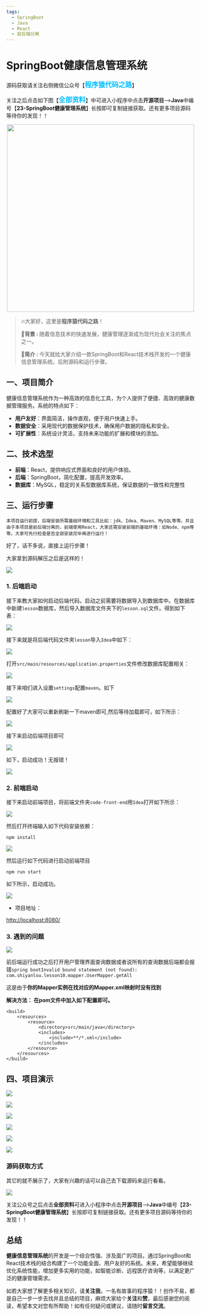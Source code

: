 ```yaml
---
tags:
  - SpringBoot
  - Java
  - React
  - 前后端分离
---
```




# SpringBoot健康信息管理系统

源码获取请关注右侧微信公众号【<span style="font-weight: bold;text-align:left;font-size: 18px;color:#00bfff">程序猿代码之路</span>】

关注之后点击如下图【<span style="font-weight: bold;text-align:left;font-size: 18px;color:#00bfff">全部资料</span>】中可进入小程序中点击**开源项目**—>**Java**中编号【**23-SpringBoot健康管理系统**】长按即可复制链接获取。还有更多项目源码等待你的发现！！

<p align = "center">    
<img  src="https://files.mdnice.com/user/64619/fc3a72d4-6b57-4886-9085-1f216b3dd7d0.png" width="500" />
</p>





>🔥大家好，这里是**程序猿代码之路**！
> 
><strong>💐背景 : </strong>随着信息技术的快速发展，健康管理逐渐成为现代社会关注的焦点之一。
> 
><strong>🤟简介 : </strong>今天就给大家介绍一款SpringBoot和React技术栈开发的一个健康信息管理系统。后附源码和运行步骤。

## 一、项目简介

健康信息管理系统作为一种高效的信息化工具，为个人提供了便捷、高效的健康数据管理服务。系统的特点如下：

- **用户友好**：界面简洁，操作直观，便于用户快速上手。
- **数据安全**：采用现代的数据保护技术，确保用户数据的隐私和安全。
- **可扩展性**：系统设计灵活，支持未来功能的扩展和模块的添加。

## 二、技术选型

- **前端**：React，提供响应式界面和良好的用户体验。
- **后端**：SpringBoot，简化配置，提高开发效率。
- **数据库**：MySQL，稳定的关系型数据库系统，保证数据的一致性和完整性

## 三、运行步骤

`本项目运行前提，后端安装所需基础环境和工具比如：jdk、Idea、Maven、MySQL等等。并且由于本项目是前后端分离的，前端使用React，大家还需安装前端的基础环境：如Node、npm等等。大家可先行检查是否全部安装完毕再进行运行！`

好了，话不多说，直接上运行步骤！

大家拿到源码解压之后是这样的！


![](https://files.mdnice.com/user/64619/58dbf9e6-d317-4cab-ad3c-bf522fd45829.png)

### 1. 后端启动

接下来教大家如何启动后端代码，启动之前需要将数据导入到数据库中。在数据库中新建`lesson`数据库，然后导入数据库文件夹下的`lesson.sql`文件。得到如下表：


![](https://files.mdnice.com/user/64619/4af2de08-9695-49fb-b7eb-29ed084faaff.png)



接下来就是将后端代码文件夹`lesson`导入`Idea`中如下：


![](https://files.mdnice.com/user/64619/42040b53-fa31-4516-8dc1-c29532ca7117.png)




打开`src/main/resources/application.properties`文件修改数据库配置相关：


![](https://files.mdnice.com/user/64619/46376ba9-45ab-4f42-9249-97d3a67e9445.png)


接下来咱们进入设置`settings`配置`maven`。如下

![](https://files.mdnice.com/user/64619/ca6a3c89-709b-4ccc-b730-e2a9a75037be.png)

配置好了大家可以重新刷新一下maven即可,然后等待加载即可，如下所示：



![](https://files.mdnice.com/user/64619/b1732d9c-ee88-4a32-84e9-a913dcd23806.png)



接下来启动后端项目即可



![](https://files.mdnice.com/user/64619/9880f174-1ad2-45d7-ae37-4bfb3efcfb17.png)



如下，启动成功！无报错！

![](https://files.mdnice.com/user/64619/08aa624b-b915-4348-a006-51aaa31ec368.png)


### 2. 前端启动

接下来启动前端项目，将前端文件夹`code-front-end`用`Idea`打开如下所示：


![](https://files.mdnice.com/user/64619/2d53235c-81e2-4d98-b58e-d0003ee0e9be.png)

然后打开终端输入如下代码安装依赖：

```
npm install
```


![](https://files.mdnice.com/user/64619/040a2b41-151a-4533-a6d4-d008c53cf91b.png)


然后运行如下代码进行启动前端项目
```
npm run start
```
如下所示，启动成功。



![](https://files.mdnice.com/user/64619/494edaeb-25f0-40dd-ad5c-63720689a8ad.png)



- 项目地址：

[http://localhost:8080/](http://localhost:8080/)

### 3. 遇到的问题

![](https://files.mdnice.com/user/64619/215db2e1-d26c-4dd7-829f-1095614a6140.jpg)

前后端运行成功之后打开用户管理界面查询数据或者说所有的查询数据后端都会报错`spring bootInvalid bound statement (not found): com.shiyanlou.lesson10.mapper.UserMapper.getAll`

这是由于**你的Mapper实例在找对应的Mapper.xml映射时没有找到**

**解决方法：
在pom文件中加入如下配置即可。**


```
<build>
    <resources>
        <resource>
            <directory>src/main/java</directory>
            <includes>
                <include>**/*.xml</include>
            </includes>
        </resource>
    </resources>
</build>

```




## 四、项目演示


![](https://files.mdnice.com/user/64619/8aacd3f3-4a57-460c-98ab-620905a6fd07.png)


![](https://files.mdnice.com/user/64619/fa4bbb0a-f8dd-4886-9077-1458786bd2f6.png)


![](https://files.mdnice.com/user/64619/4c840838-11b5-44fa-9ced-f5be2b14f182.png)

![](https://files.mdnice.com/user/64619/cbfe4008-4f14-411e-81f7-ab829577d375.png)

![](https://files.mdnice.com/user/64619/27118b5e-775d-4fb8-8292-86ebeb60f719.png)

![](https://files.mdnice.com/user/64619/bbffcc16-944c-4b0d-b849-19eb1808b383.png)

### 源码获取方式

其它的就不展示了，大家有兴趣的话可以自己去下载源码来运行看看。

![](https://files.mdnice.com/user/64619/fc3a72d4-6b57-4886-9085-1f216b3dd7d0.png)

关注公众号之后点击**全部资料**可进入小程序中点击**开源项目**—>**Java**中编号【**23-SpringBoot健康管理系统**】长按即可复制链接获取。还有更多项目源码等待你的发现！！


## 总结

**健康信息管理系统**的开发是一个综合性强、涉及面广的项目。通过SpringBoot和React技术栈的结合构建了一个功能全面、用户友好的系统。未来，希望能够继续优化系统性能，增加更多实用的功能，如智能诊断、远程医疗咨询等，以满足更广泛的健康管理需求。

如若大家想了解更多相关知识，请**关注我**，一名有故事的程序猿！！创作不易，都是自己一步一步去找并且总结的项目，麻烦大家给个**关注**和**赞**，最后感谢您的阅读，希望本文对您有所帮助！如有任何疑问或建议，请随时**留言交流**。

